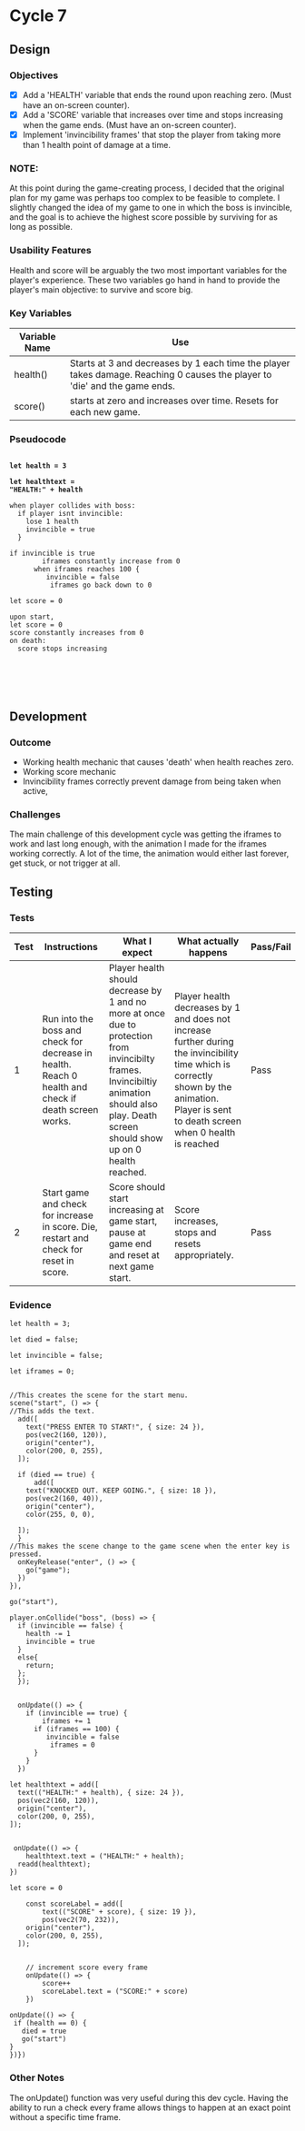 # Cycle 7

## Design

### Objectives

* [x] Add a 'HEALTH' variable that ends the round upon reaching zero. (Must have an on-screen counter).
* [x] Add a 'SCORE' variable that increases over time and stops increasing when the game ends. (Must have an on-screen counter).
* [x] Implement 'invincibility frames' that stop the player from taking more than 1 health point of damage at a time.

### NOTE:

At this point during the game-creating process, I decided that the original plan for my game was perhaps too complex to be feasible to complete. I slightly changed the idea of my game to one in which the boss is invincible, and the goal is to achieve the highest score possible by surviving for as long as possible.&#x20;

### Usability Features

Health and score will be arguably the two most important variables for the player's experience. These two variables go hand in hand to provide the player's main objective: to survive and score big.



### Key Variables

| Variable Name | Use                                                                                                                        |
| ------------- | -------------------------------------------------------------------------------------------------------------------------- |
| health()      | Starts at 3 and decreases by 1 each time the player takes damage. Reaching 0 causes the player to 'die' and the game ends. |
| score()       | starts at zero and increases over time. Resets for each new game.                                                          |

### Pseudocode

<pre><code><strong>
</strong><strong>let health = 3
</strong><strong>
</strong><strong>let healthtext = 
</strong><strong>"HEALTH:" + health
</strong>
when player collides with boss:
  if player isnt invincible:
    lose 1 health
    invincible = true
  }  

if invincible is true
        iframes constantly increase from 0
      when iframes reaches 100 {
         invincible = false
          iframes go back down to 0

let score = 0

upon start, 
let score = 0
score constantly increases from 0
on death:
  score stops increasing
  
          

  

</code></pre>

## Development

### Outcome

* Working health mechanic that causes 'death' when health reaches zero.
* Working score mechanic
* Invincibility frames correctly prevent damage from being taken when active,



### Challenges

The main challenge of this development cycle was getting the iframes to work and last long enough, with the animation I made for the iframes working correctly. A lot of the time, the animation would either last forever, get stuck, or not trigger at all.



## Testing



### Tests

| Test | Instructions                                                                                        | What I expect                                                                                                                                                                                 | What actually happens                                                                                                                                                                       | Pass/Fail |
| ---- | --------------------------------------------------------------------------------------------------- | --------------------------------------------------------------------------------------------------------------------------------------------------------------------------------------------- | ------------------------------------------------------------------------------------------------------------------------------------------------------------------------------------------- | --------- |
| 1    | Run into the boss and check for decrease in health. Reach 0 health and check if death screen works. | Player health should decrease by 1 and no more at once due to protection from invincibilty frames. Invincibiltiy animation should also play. Death screen should show up on 0 health reached. | Player health decreases by 1 and does not increase further during the invincibility time which is correctly shown by the animation. Player is sent to death screen when 0 health is reached | Pass      |
| 2    | Start game and check for increase in score. Die, restart and check for reset in score.              | Score should start increasing at game start, pause at game end and reset at next game start.                                                                                                  | Score increases, stops and resets appropriately.                                                                                                                                            | Pass      |

### Evidence

```
let health = 3;

let died = false;

let invincible = false;

let iframes = 0;


//This creates the scene for the start menu.
scene("start", () => {
//This adds the text.
  add([
    text("PRESS ENTER TO START!", { size: 24 }),
    pos(vec2(160, 120)),
    origin("center"),
    color(200, 0, 255),
  ]);

  if (died == true) {
      add([
    text("KNOCKED OUT. KEEP GOING.", { size: 18 }),
    pos(vec2(160, 40)),
    origin("center"),
    color(255, 0, 0),

  ]);
  }
//This makes the scene change to the game scene when the enter key is pressed.
  onKeyRelease("enter", () => {
    go("game");
  })
}),

go("start"),

player.onCollide("boss", (boss) => {
  if (invincible == false) {
    health -= 1
    invincible = true
  }
  else{
    return;
  };
  });
 

  onUpdate(() => {
    if (invincible == true) {
        iframes += 1
      if (iframes == 100) {
         invincible = false
          iframes = 0
      }
    }
  })

let healthtext = add([
  text(("HEALTH:" + health), { size: 24 }),
  pos(vec2(160, 120)),
  origin("center"),
  color(200, 0, 255),
]);
  
   
 onUpdate(() => {
	healthtext.text = ("HEALTH:" + health);
  readd(healthtext);
})

let score = 0

	const scoreLabel = add([
		text(("SCORE" + score), { size: 19 }),
		pos(vec2(70, 232)),
    origin("center"),
    color(200, 0, 255),
  ]);
	

	// increment score every frame
	onUpdate(() => {
		score++
		scoreLabel.text = ("SCORE:" + score)
	})

onUpdate(() => {
 if (health == 0) {
   died = true
   go("start")
}
})})

```

### Other Notes

The onUpdate() function was very useful during this dev cycle. Having the ability to run a check every frame allows things to happen at an exact point without a specific time frame.
